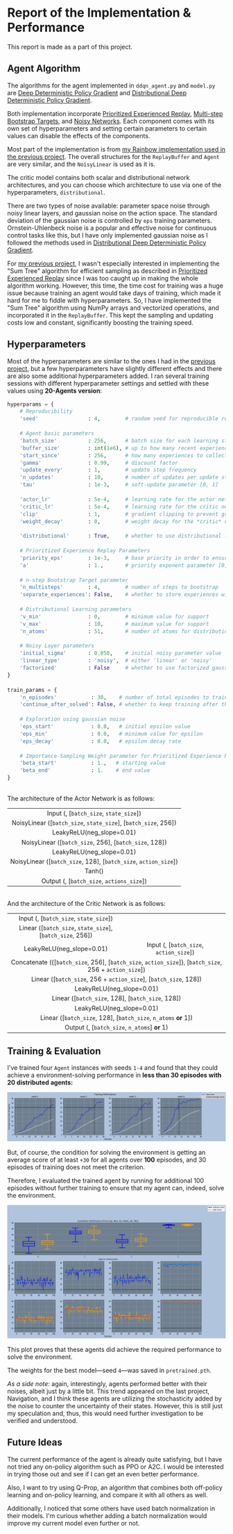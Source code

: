 # Report of the Implementation & Performance

This report is made as a part of this project.

## Agent Algorithm

The algorithms for the agent implemented in `ddqn_agent.py` and `model.py` are [Deep Deterministic Policy Gradient](https://arxiv.org/abs/1509.02971) and [Distributional Deep Deterministic Policy Gradient](https://arxiv.org/abs/1804.08617).

Both implementation incorporate [Prioritized Experienced Replay](https://arxiv.org/abs/1511.05952), [Multi-step Bootstrap Targets](https://arxiv.org/abs/1602.01783), and [Noisy Networks](https://arxiv.org/abs/1706.10295). Each component comes with its own set of hyperparameters and setting certain parameters to certain values can disable the effects of the components.

Most part of the implementation is from [my Rainbow implementation used in the previous project](https://github.com/wytyang00/Udacity-DRL-Nanodegree-Navigation-Project). The overall structures for the `ReplayBuffer` and `Agent` are very similar, and the `NoisyLinear` is used as it is.

The critic model contains both scalar and distributional network architectures, and you can choose which architecture to use via one of the hyperparameters, `distributional`.

There are two types of noise available: parameter space noise through noisy linear layers, and gaussian noise on the action space. The standard deviation of the gaussian noise is controlled by `eps` training parameters. Ornstein-Uhlenbeck noise is a popular and effective noise for continuous control tasks like this, but I have only implemented gaussian noise as I followed the methods used in [Distributional Deep Deterministic Policy Gradient](https://arxiv.org/abs/1804.08617).

For [my previous project](https://github.com/wytyang00/Udacity-DRL-Nanodegree-Navigation-Project), I wasn't especially interested in implementing the "Sum Tree" algorithm for efficient sampling as described in [Prioritized Experienced Replay](https://arxiv.org/abs/1511.05952) since I was too caught up in making the whole algorithm working. However, this time, the time cost for training was a huge issue because training an agent would take days of training, which made it hard for me to fiddle with hyperparameters. So, I have implemented the "Sum Tree" algorithm using NumPy arrays and vectorized operations, and incorporated it in the `ReplayBuffer`. This kept the sampling and updating costs low and constant, significantly boosting the training speed.

## Hyperparameters

Most of the hyperparameters are similar to the ones I had in the [previous project](https://github.com/wytyang00/Udacity-DRL-Nanodegree-Navigation-Project), but a few hyperparameters have slightly different effects and there are also some additional hyperparameters added. I ran several training sessions with different hyperparameter settings and settled with these values using **20-Agents version**:

```python
hyperparams = {
    # Reproducibility
    'seed'                : 4,        # random seed for reproducible results

    # Agent basic parameters
    'batch_size'          : 256,      # batch size for each learning step
    'buffer_size'         : int(1e6), # up to how many recent experiences to keep
    'start_since'         : 256,      # how many experiences to collect before starting learning
    'gamma'               : 0.99,     # discount factor
    'update_every'        : 1,        # update step frequency
    'n_updates'           : 10,       # number of updates per update step
    'tau'                 : 1e-3,     # soft-update parameter [0, 1]

    'actor_lr'            : 5e-4,     # learning rate for the actor network
    'critic_lr'           : 5e-4,     # learning rate for the critic network
    'clip'                : 1,        # gradient clipping to prevent gradient spikes
    'weight_decay'        : 0,        # weight decay for the *critic* network

    'distributional'      : True,     # whether to use distributional learning

    # Prioritized Experience Replay Parameters
    'priority_eps'        : 1e-3,     # base priority in order to ensure nonzero priorities
    'a'                   : 1.,       # priority exponent parameter [0, 1]

    # n-step Bootstrap Target parameter
    'n_multisteps'        : 4,        # number of steps to bootstrap
    'separate_experiences': False,    # whether to store experiences with no overlap

    # Distributional Learning parameters
    'v_min'               : 0,        # minimum value for support
    'v_max'               : 10,       # maximum value for support
    'n_atoms'             : 51,       # number of atoms for distribution

    # Noisy Layer parameters
    'initial_sigma'       : 0.050,    # initial noisy parameter value
    'linear_type'         : 'noisy',  # either 'linear' or 'noisy'
    'factorized'          : False     # whether to use factorized gaussian noise or not(independent gaussian noise)
}

train_params = {
    'n_episodes'           : 30,    # number of total episodes to train
    'continue_after_solved': False, # whether to keep training after the environment is solved

    # Exploration using gaussian noise
    'eps_start'            : 0.0,   # initial epsilon value
    'eps_min'              : 0.0,   # minimum value for epsilon
    'eps_decay'            : 0.0,   # epsilon decay rate

    # Importance-Sampling Weight parameter for Prioritized Experience Replay
    'beta_start'           : 1.,   # starting value
    'beta_end'             : 1.    # end value
}
```

<br/>
The architecture of the Actor Network is as follows:
<table class="unchanged rich-diff-level-one">
  <tr>
    <td align="center">Input (, [<code>batch_size</code>, <code>state_size</code>])</td>
  </tr>
  <tr>
    <td align="center">NoisyLinear ([<code>batch_size</code>, <code>state_size</code>], [<code>batch_size</code>, 256])</td>
  </tr>
  <tr>
    <td align="center">LeakyReLU(neg_slope=0.01)</td>
  </tr>
  <tr>
    <td align="center">NoisyLinear ([<code>batch_size</code>, 256], [<code>batch_size</code>, 128])</td>
  </tr>
  <tr>
    <td align="center">LeakyReLU(neg_slope=0.01)</td>
  </tr>
  <tr>
    <td align="center">NoisyLinear ([<code>batch_size</code>, 128], [<code>batch_size</code>, <code>action_size</code>])</td>
  </tr>
  <tr>
    <td align="center">Tanh()</td>
  </tr>
  <tr>
    <td align="center">Output (, [<code>batch_size</code>, <code>actions_size</code>])</td>
  </tr>
</table>

<br/>
And the architecture of the Critic Network is as follows:
<table class="unchanged rich-diff-level-one">
  <tr>
    <td align="center" colspan="1">Input (, [<code>batch_size</code>, <code>state_size</code>])</td>
    <td align="center" colspan="1"></td>
  </tr>
  <tr>
    <td align="center" colspan="1">Linear ([<code>batch_size</code>, <code>state_size</code>],<br/>[<code>batch_size</code>, 256])</td>
    <td align="center" colspan="1"></td>
  </tr>
  <tr>
    <td align="center" colspan="1">LeakyReLU(neg_slope=0.01)</td>
    <td align="center" colspan="1">Input (, [<code>batch_size</code>, <code>action_size</code>])</td>
  </tr>
  <tr>
    <td align="center" colspan="2">Concatenate ({[<code>batch_size</code>, 256], [<code>batch_size</code>, <code>action_size</code>]}, [<code>batch_size</code>, 256 + <code>action_size</code>])</td>
  </tr>
  <tr>
    <td align="center" colspan="2">Linear ([<code>batch_size</code>, 256 + <code>action_size</code>], [<code>batch_size</code>, 128])</td>
  </tr>
  <tr>
    <td align="center" colspan="2">LeakyReLU(neg_slope=0.01)</td>
  </tr>
  <tr>
    <td align="center" colspan="2">Linear ([<code>batch_size</code>, 128], [<code>batch_size</code>, 128])</td>
  </tr>
  <tr>
    <td align="center" colspan="2">LeakyReLU(neg_slope=0.01)</td>
  </tr>
  <tr>
    <td align="center" colspan="2">Linear ([<code>batch_size</code>, 128], [<code>batch_size</code>, <code>n_atoms</code> <b>or</b> 1])</td>
  </tr>
  <tr>
    <td align="center" colspan="2">Output (, [<code>batch_size</code>, <code>n_atoms</code>] <b>or</b> 1)</td>
  </tr>
</table>

## Training & Evaluation

I've trained four `Agent` instances with seeds `1-4` and found that they could achieve a environment-solving performance in **less than 30 episodes with 20 distributed agents:**

![training plot](images/train_plot.png)

But, of course, the condition for solving the environment is getting an average score of at least `+30` for all agents over **100** episodes, and 30 episodes of training does not meet the criterion.

Therefore, I evaluated the trained agent by running for additional 100 episodes without further training to ensure that my agent can, indeed, solve the environment.

![evaluation plot](images/eval_plot.png)

This plot proves that these agents did achieve the required performance to solve the environment.

The weights for the best model—seed `4`—was saved in `pretrained.pth`.

_As a side note:_ again, interestingly, agents performed better with their noises, albeit just by a little bit. This trend appeared on the last project, Navigation, and I think these agents are utilizing the stochasticity added by the noise to counter the uncertainty of their states. However, this is still just my speculation and, thus, this would need further investigation to be verified and understood.

## Future Ideas

The current performance of the agent is already quite satisfying, but I have not tried any on-policy algorithm such as PPO or A2C. I would be interested in trying those out and see if I can get an even better performance.

Also, I want to try using Q-Prop, an algorithm that combines both off-policy learning and on-policy learning, and compare it with all others as well.

Additionally, I noticed that some others have used batch normalization in their models. I'm curious whether adding a batch normalization would improve my current model even further or not.
